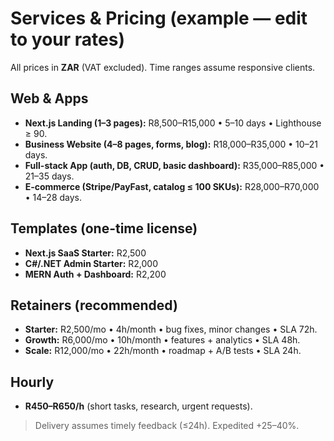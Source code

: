 # Services & Pricing (example — edit to your rates)
All prices in **ZAR** (VAT excluded). Time ranges assume responsive clients.

## Web & Apps
- **Next.js Landing (1–3 pages):** R8,500–R15,000 • 5–10 days • Lighthouse ≥ 90.
- **Business Website (4–8 pages, forms, blog):** R18,000–R35,000 • 10–21 days.
- **Full-stack App (auth, DB, CRUD, basic dashboard):** R35,000–R85,000 • 21–35 days.
- **E‑commerce (Stripe/PayFast, catalog ≤ 100 SKUs):** R28,000–R70,000 • 14–28 days.

## Templates (one-time license)
- **Next.js SaaS Starter:** R2,500
- **C#/.NET Admin Starter:** R2,000
- **MERN Auth + Dashboard:** R2,200

## Retainers (recommended)
- **Starter:** R2,500/mo • 4h/month • bug fixes, minor changes • SLA 72h.
- **Growth:** R6,000/mo • 10h/month • features + analytics • SLA 48h.
- **Scale:** R12,000/mo • 22h/month • roadmap + A/B tests • SLA 24h.

## Hourly
- **R450–R650/h** (short tasks, research, urgent requests).

> Delivery assumes timely feedback (≤24h). Expedited +25–40%.
